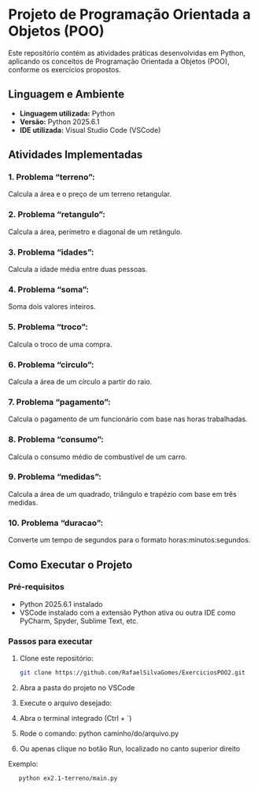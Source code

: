 # Projeto de Programação Orientada a Objetos (POO)

Este repositório contém as atividades práticas desenvolvidas em Python, aplicando os conceitos de Programação Orientada a Objetos (POO), conforme os exercícios propostos.

## Linguagem e Ambiente

- **Linguagem utilizada:** Python  
- **Versão:** Python 2025.6.1  
- **IDE utilizada:** Visual Studio Code (VSCode)

## Atividades Implementadas

### 1. Problema “terreno”: 
  Calcula a área e o preço de um terreno retangular.
  
### 2. Problema “retangulo”: 
  Calcula a área, perímetro e diagonal de um retângulo.

### 3. Problema “idades”: 
  Calcula a idade média entre duas pessoas.

### 4. Problema “soma”: 
  Soma dois valores inteiros.

### 5.  Problema “troco”: 
  Calcula o troco de uma compra.

### 6. Problema “circulo”: 
  Calcula a área de um círculo a partir do raio.

### 7. Problema “pagamento”: 
  Calcula o pagamento de um funcionário com base nas horas trabalhadas.

### 8. Problema “consumo”: 
  Calcula o consumo médio de combustível de um carro.

### 9. Problema “medidas”: 
  Calcula a área de um quadrado, triângulo e trapézio com base em três medidas.

### 10. Problema “duracao”: 
  Converte um tempo de segundos para o formato horas:minutos:segundos.

## Como Executar o Projeto

### Pré-requisitos
- Python 2025.6.1 instalado  
- VSCode instalado com a extensão Python ativa ou outra IDE como PyCharm, Spyder, Sublime Text, etc.

### Passos para executar

1. Clone este repositório:
   ```bash
   git clone https://github.com/RafaelSilvaGomes/ExerciciosPOO2.git
2. Abra a pasta do projeto no VSCode

3. Execute o arquivo desejado:

4. Abra o terminal integrado (Ctrl + `)

5. Rode o comando:
python caminho/do/arquivo.py

6. Ou apenas clique no botão Run, localizado no canto superior direito

Exemplo:
   ```bash
      python ex2.1-terreno/main.py


